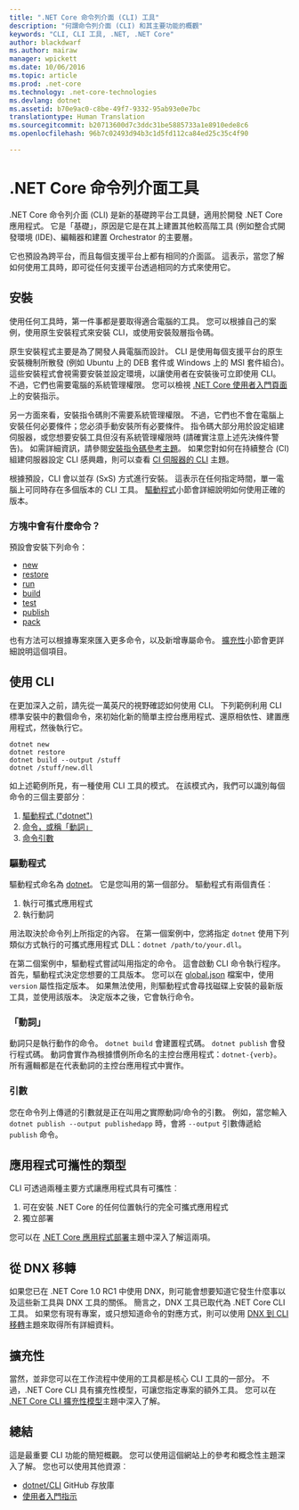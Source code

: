 ```yaml
---
title: ".NET Core 命令列介面 (CLI) 工具"
description: "何謂命令列介面 (CLI) 和其主要功能的概觀"
keywords: "CLI, CLI 工具, .NET, .NET Core"
author: blackdwarf
ms.author: mairaw
manager: wpickett
ms.date: 10/06/2016
ms.topic: article
ms.prod: .net-core
ms.technology: .net-core-technologies
ms.devlang: dotnet
ms.assetid: b70e9ac0-c8be-49f7-9332-95ab93e0e7bc
translationtype: Human Translation
ms.sourcegitcommit: b20713600d7c3ddc31be5885733a1e8910ede8c6
ms.openlocfilehash: 96b7c02493d94b3c1d5fd112ca84ed25c35c4f90

---
```


# <a name="net-core-commandline-interface-tools"></a>.NET Core 命令列介面工具

.NET Core 命令列介面 (CLI) 是新的基礎跨平台工具鏈，適用於開發 .NET Core 應用程式。 它是「基礎」，原因是它是在其上建置其他較高階工具 (例如整合式開發環境 (IDE)、編輯器和建置 Orchestrator 的主要層。 

它也預設為跨平台，而且每個支援平台上都有相同的介面區。 這表示，當您了解如何使用工具時，即可從任何支援平台透過相同的方式來使用它。 

## <a name="installation"></a>安裝
使用任何工具時，第一件事都是要取得適合電腦的工具。 您可以根據自己的案例，使用原生安裝程式來安裝 CLI，或使用安裝殼層指令碼。

原生安裝程式主要是為了開發人員電腦而設計。 CLI 是使用每個支援平台的原生安裝機制所散發 (例如 Ubuntu 上的 DEB 套件或 Windows 上的 MSI 套件組合)。 這些安裝程式會視需要安裝並設定環境，以讓使用者在安裝後可立即使用 CLI。 不過，它們也需要電腦的系統管理權限。 您可以檢視 [.NET Core 使用者入門頁面](https://aka.ms/dotnetcoregs)上的安裝指示。

另一方面來看，安裝指令碼則不需要系統管理權限。 不過，它們也不會在電腦上安裝任何必要條件；您必須手動安裝所有必要條件。 指令碼大部分用於設定組建伺服器，或您想要安裝工具但沒有系統管理權限時 (請確實注意上述先決條件警告)。 如需詳細資訊，請參閱[安裝指令碼參考主題](dotnet-install-script.md)。 如果您對如何在持續整合 (CI) 組建伺服器設定 CLI 感興趣，則可以查看 [CI 伺服器的 CLI](using-ci-with-cli.md) 主題。 

根據預設，CLI 會以並存 (SxS) 方式進行安裝。 這表示在任何指定時間，單一電腦上可同時存在多個版本的 CLI 工具。 [驅動程式](#driver)小節會詳細說明如何使用正確的版本。 

### <a name="what-commands-come-in-the-box"></a>方塊中會有什麼命令？
預設會安裝下列命令：

* [new](dotnet-new.md)
* [restore](dotnet-restore.md)
* [run](dotnet-run.md)
* [build](dotnet-build.md)
* [test](dotnet-test.md)
* [publish](dotnet-publish.md)
* [pack](dotnet-pack.md)

也有方法可以根據專案來匯入更多命令，以及新增專屬命令。 [擴充性](#extensibility)小節會更詳細說明這個項目。 

## <a name="working-with-the-cli"></a>使用 CLI

在更加深入之前，請先從一萬英尺的視野確認如何使用 CLI。 下列範例利用 CLI 標準安裝中的數個命令，來初始化新的簡單主控台應用程式、還原相依性、建置應用程式，然後執行它。 

```console
dotnet new
dotnet restore
dotnet build --output /stuff
dotnet /stuff/new.dll
```

如上述範例所見，有一種使用 CLI 工具的模式。 在該模式內，我們可以識別每個命令的三個主要部分︰

1. [驅動程式 ("dotnet")](#driver)
2. [命令，或稱「動詞」](#the-verb)
3. [命令引數](#the-arguments)

### <a name="driver"></a>驅動程式
驅動程式命名為 [dotnet](dotnet.md)。 它是您叫用的第一個部分。 驅動程式有兩個責任︰

1. 執行可攜式應用程式
2. 執行動詞

用法取決於命令列上所指定的內容。 在第一個案例中，您將指定 `dotnet` 使用下列類似方式執行的可攜式應用程式 DLL：`dotnet /path/to/your.dll`。 

在第二個案例中，驅動程式嘗試叫用指定的命令。 這會啟動 CLI 命令執行程序。 首先，驅動程式決定您想要的工具版本。 您可以在 [global.json](global-json.md) 檔案中，使用 `version` 屬性指定版本。 如果無法使用，則驅動程式會尋找磁碟上安裝的最新版工具，並使用該版本。 決定版本之後，它會執行命令。 

### <a name="the-verb"></a>「動詞」
動詞只是執行動作的命令。 `dotnet build` 會建置程式碼。 `dotnet publish` 會發行程式碼。 動詞會實作為根據慣例所命名的主控台應用程式：`dotnet-{verb}`。 所有邏輯都是在代表動詞的主控台應用程式中實作。 

### <a name="the-arguments"></a>引數
您在命令列上傳遞的引數就是正在叫用之實際動詞/命令的引數。 例如，當您輸入 `dotnet publish --output publishedapp` 時，會將 `--output` 引數傳遞給 `publish` 命令。 

## <a name="types-of-application-portability"></a>應用程式可攜性的類型
CLI 可透過兩種主要方式讓應用程式具有可攜性︰

1. 可在安裝 .NET Core 的任何位置執行的完全可攜式應用程式
2. 獨立部署

您可以在 [.NET Core 應用程式部署](../deploying/index.md)主題中深入了解這兩項。 

## <a name="migration-from-dnx"></a>從 DNX 移轉
如果您已在 .NET Core 1.0 RC1 中使用 DNX，則可能會想要知道它發生什麼事以及這些新工具與 DNX 工具的關係。 簡言之，DNX 工具已取代為 .NET Core CLI 工具。 如果您有現有專案，或只想知道命令的對應方式，則可以使用 [DNX 到 CLI 移轉](../migrating-from-dnx.md)主題來取得所有詳細資料。 

## <a name="extensibility"></a>擴充性
當然，並非您可以在工作流程中使用的工具都是核心 CLI 工具的一部分。 不過，.NET Core CLI 具有擴充性模型，可讓您指定專案的額外工具。 您可以在 [.NET Core CLI 擴充性模型](extensibility.md)主題中深入了解。

## <a name="summary"></a>總結
這是最重要 CLI 功能的簡短概觀。 您可以使用這個網站上的參考和概念性主題深入了解。 您也可以使用其他資源︰
* [dotnet/CLI](https://github.com/dotnet/cli/) GitHub 存放庫
* [使用者入門指示](https://aka.ms/dotnetcoregs/)



<!--HONumber=Nov16_HO3-->


